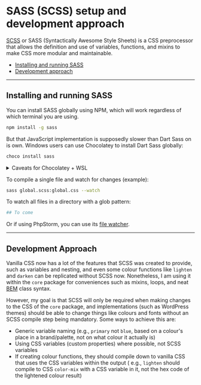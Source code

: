# SASS (SCSS) setup and development approach

[SCSS](https://sass-lang.com/) or SASS (Syntactically Awesome Style Sheets) is a CSS preprocessor that allows the
definition and use of variables,
functions, and
mixins to make CSS more modular and maintainable.

- [Installing and running SASS](#installing-and-running-sass)
- [Development approach](#development-approach)

---

## Installing and running SASS

You can install SASS globally using NPM, which will work regardless of which terminal you are using.

```bash
npm install -g sass
```

But that JavaScript implementation is supposedly slower than Dart Sass on is own. Windows users can use Chocolatey to
install Dart Sass globally:

```PowerShell
choco install sass
```

<details>
<summary>Caveats for Chocolatey + WSL</summary>

However, this can cause some permission and file path headaches when going via WSL and trying to use glob patterns or
the watcher
though (even with an alias in your Bash config). I haven't figured out a good way to get around that yet, because I have
historically always used the NPM version for the command line, and alternatively when using [PhpStorm](./phpstorm.md),
its file watcher can
be configured to use the Chocolatey-installed version.

</details>

To compile a single file and watch for changes (example):

```bash
sass global.scss:global.css --watch
```

To watch all files in a directory with a glob pattern:

```bash
## To come
```

Or if using PhpStorm, you can use its [file watcher](./phpstorm.md#sass-file-watcher).

---

## Development Approach

Vanilla CSS now has a lot of the features that SCSS was created to provide, such as variables and nesting, and even some
colour functions like `lighten` and `darken` can be replicated without SCSS now. Nonetheless, I am using it within the
`core` package for conveniences such as mixins, loops, and neat [BEM](https://getbem.com/) class syntax.

However, my goal is that SCSS will only be required when making changes to the CSS of the `core` package, and
implementations (such as WordPress themes) should be able to change things like colours and fonts without an SCSS
compile step being mandatory. Some ways to achieve this are:

- Generic variable naming (e.g., `primary` not `blue`, based on a colour's place in a brand/palette, not on what colour
  it actually is)
- Using CSS variables (custom properties) where possible, not SCSS variables
- If creating colour functions, they should compile down to vanilla CSS that uses the CSS variables within the output (
  e.g., `lighten` should compile to CSS `color-mix` with a CSS variable in it, not the hex code of the lightened colour
  result)
